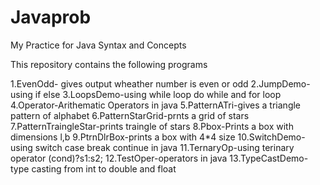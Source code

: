 # Javaprob
My Practice for Java Syntax and Concepts

This repository contains the following programs

1.EvenOdd- gives output wheather number is even or odd
2.JumpDemo-using if else 
3.LoopsDemo-using while loop do while and for loop
4.Operator-Arithematic Operators in java
5.PatternATri-gives a triangle pattern of alphabet
6.PatternStarGrid-prnts a grid of stars
7.PatternTraingleStar-prints traingle of stars
8.Pbox-Prints a box with dimensions l,b
9.PtrnDlrBox-prints a box with 4*4 size
10.SwitchDemo-using switch case break continue in java
11.TernaryOp-using terinary operator (cond)?s1:s2;
12.TestOper-operators in java
13.TypeCastDemo-type casting from int to double and float
